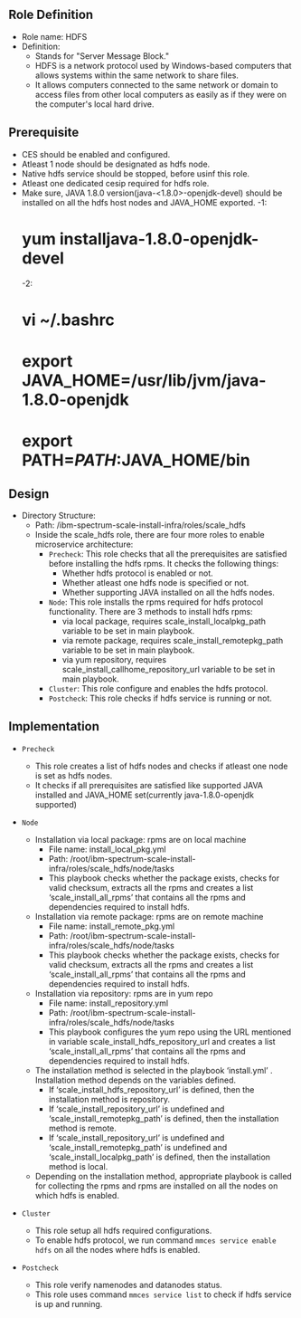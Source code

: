 Role Definition
-------------------------------
- Role name: HDFS
- Definition:
  - Stands for "Server Message Block."
  - HDFS is a network protocol used by Windows-based computers that allows systems within the same network to share files.
  - It allows computers connected to the same network or domain to access files from other local computers as easily as if they 
  were on the computer's local hard drive.

Prerequisite
----------------------------
- CES should be enabled and configured.
- Atleast 1 node should be designated as hdfs node.
- Native hdfs service should be stopped, before usinf this role.
- Atleast one dedicated cesip required for hdfs role.
- Make sure, JAVA 1.8.0 version(java-<1.8.0>-openjdk-devel) should be installed on all the hdfs host nodes and JAVA_HOME exported.
  -1:
     # yum installjava-1.8.0-openjdk-devel
  -2:
     # vi ~/.bashrc
     # export JAVA_HOME=/usr/lib/jvm/java-1.8.0-openjdk
     # export PATH=$PATH:$JAVA_HOME/bin

Design
---------------------------
- Directory Structure:
  - Path: /ibm-spectrum-scale-install-infra/roles/scale_hdfs
  - Inside the scale_hdfs role, there are four more roles to enable microservice architecture:
    - `Precheck`: This role checks that all the prerequisites are satisfied before installing the hdfs rpms. It checks the following things:
      - Whether hdfs protocol is enabled or not.
      - Whether atleast one hdfs node is specified or not.
      - Whether supporting JAVA installed on all the hdfs nodes.
    - `Node`: This role installs the rpms required for hdfs protocol functionality. There are 3 methods to install hdfs rpms:  
      - via local package, requires  scale_install_localpkg_path variable to be set in main playbook.
      - via remote package, requires scale_install_remotepkg_path variable to be set in main playbook.
      - via yum repository, requires scale_install_callhome_repository_url variable to be set in main playbook.
    - `Cluster`: This role configure and enables the hdfs protocol.
    - `Postcheck`: This role checks if hdfs service is running or not.

Implementation
-------------------------
- `Precheck`
  - This role creates a list of hdfs nodes and checks if atleast one node is set as hdfs nodes.
  - It checks if all prerequisites are satisfied like supported JAVA installed and JAVA_HOME set(currently java-1.8.0-openjdk supported)
  
- `Node`
  - Installation via local package: rpms are on local machine
    - File name: install_local_pkg.yml
    - Path: /root/ibm-spectrum-scale-install-infra/roles/scale_hdfs/node/tasks
    - This playbook checks whether the package exists, checks for valid checksum, extracts all the rpms and creates a list 
    ‘scale_install_all_rpms’ that contains all the rpms and dependencies required to install hdfs.
  - Installation via remote package: rpms are on remote machine
    - File name: install_remote_pkg.yml
    - Path: /root/ibm-spectrum-scale-install-infra/roles/scale_hdfs/node/tasks
    - This playbook checks whether the package exists, checks for valid checksum, extracts all the rpms and creates a list ‘scale_install_all_rpms’ that contains all the rpms and dependencies required to install hdfs.
  - Installation via repository: rpms are in yum repo
    - File name: install_repository.yml
    - Path: /root/ibm-spectrum-scale-install-infra/roles/scale_hdfs/node/tasks
    - This playbook configures the yum repo using the URL mentioned in variable scale_install_hdfs_repository_url and creates a list ‘scale_install_all_rpms’ that contains all the rpms and dependencies required to install hdfs.
  - The installation method is selected in the playbook ‘install.yml’ . Installation method depends on the variables defined.
    - If  ‘scale_install_hdfs_repository_url’ is defined, then the installation method is repository.
    -	If  ‘scale_install_repository_url’ is undefined and ‘scale_install_remotepkg_path’ is defined, then the installation method is remote.
    -	If  ‘scale_install_repository_url’ is undefined and ‘scale_install_remotepkg_path’ is undefined and ‘scale_install_localpkg_path’ is defined, then the installation method is local.
  - Depending on the installation method, appropriate playbook is called for collecting the rpms and rpms are installed on all the nodes on which hdfs is enabled. 
  
- `Cluster`
  - This role setup all hdfs required configurations.
  - To enable hdfs protocol, we run command `mmces service enable hdfs` on all the nodes where hdfs is enabled.
  
- `Postcheck`
  - This role verify namenodes and datanodes status.
  - This role uses command `mmces service list` to check if hdfs service is up and running.
